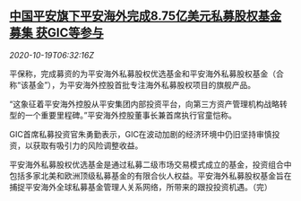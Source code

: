 <!--1603092195000-->
[中国平安旗下平安海外完成8.75亿美元私募股权基金募集 获GIC等参与](https://cn.reuters.com/article/pingan-pe-1019-mon-idCNKBS2740LV)
------

<div><i>2020-10-19T06:32:16Z</i></div><p>平保称，完成募资的为平安海外私募股权优选基金和平安海外私募股权基金（合称“该基金”），为平安海外控股首批专注海外私募股权项目的旗舰产品。</p><p>“这象征着平安海外控股从平安集团内部投资平台，向第三方资产管理机构战略转型的一个重要里程碑。”平安海外控股董事长兼首席执行官童恺称。</p><p>GIC首席私募投资官朱勇勤表示，GIC在波动加剧的经济环境中仍旧坚持审慎投资，以获取有吸引力的风险调整收益。</p><p>平安海外私募股权优选基金是通过私募二级市场交易模式成立的基金，投资组合中包括多家北美和欧洲顶级私募基金的有限合伙人权益。平安海外私募股权基金旨在捕捉平安海外全球私募基金管理人关系网络，所带来的跟投投资机遇。（完）</p>
